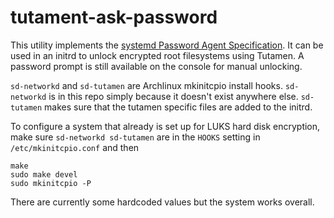 # tutament-ask-password

This utility implements the [systemd Password Agent
Specification](http://www.freedesktop.org/wiki/Software/systemd/PasswordAgents).
It can be used in an initrd to unlock encrypted root filesystems using Tutamen.
A password prompt is still available on the console for manual unlocking.

`sd-networkd` and `sd-tutamen` are Archlinux mkinitcpio install hooks.
`sd-networkd` is in this repo simply because it doesn't exist anywhere else.
`sd-tutamen` makes sure that the tutamen specific files are added to the
initrd.

To configure a system that already is set up for LUKS hard disk encryption,
make sure `sd-networkd sd-tutamen` are in the `HOOKS` setting in
`/etc/mkinitcpio.conf` and then

	make
	sudo make devel
	sudo mkinitcpio -P

There are currently some hardcoded values but the system works overall.
